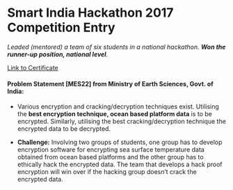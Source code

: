 # Smart India Hackathon 2017 Competition Entry

_Leaded (mentored) a team of six students in a national hackathon. **Won the runner-up position, national level**._ 

[Link to Certificate](https://nilavra.in/download/sih2017)

#### Problem Statement [MES22] from Ministry of Earth Sciences, Govt. of India:
- Various encryption and cracking/decryption techniques exist. Utilising the **best encryption technique, ocean based platform data** is to be encrypted. Similarly, utilising the best cracking/decryption technique the encrypted data to be decrypted.

- **Challenge:** Involving two groups of students, one group has to develop encryption software for encrypting sea surface temperature data obtained from ocean based platforms and the other group has to ethically hack the encrypted data. The team that develops a hack proof encryption will win over if the hacking group doesn’t crack the encrypted data.

